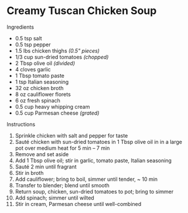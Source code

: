 # Creamy Tuscan Chicken Soup

Ingredients

* 0.5 tsp salt
* 0.5 tsp pepper
* 1.5 lbs chicken thighs *(0.5" pieces)*
* 1/3 cup sun-dried tomatoes *(chopped)*
* 2 Tbsp olive oil *(divided)*
* 4 cloves garlic
* 1 Tbsp tomato paste
* 1 tsp Italian seasoning
* 32 oz chicken broth
* 8 oz cauliflower florets
* 6 oz fresh spinach
* 0.5 cup heavy whipping cream
* 0.5 cup Parmesan cheese *(grated)*

Instructions

1. Sprinkle chicken with salt and pepper for taste
1. Sauté chicken with sun-dried tomatoes in 1 Tbsp olive oil in in a large pot over medium heat for 5 min – 7 min
1. Remove and set aside
1. Add 1 Tbsp olive oil; stir in garlic, tomato paste, Italian seasoning
1. Sauté 2 min until fragrant
1. Stir in broth
1. Add cauliflower; bring to boil, simmer until tender, ~ 10 min
1. Transfer to blender; blend until smooth
1. Return soup, chicken, sun-dried tomatoes to pot; bring to simmer
1. Add spinach; simmer until wilted
1. Stir in cream, Parmesan cheese until well-combined
